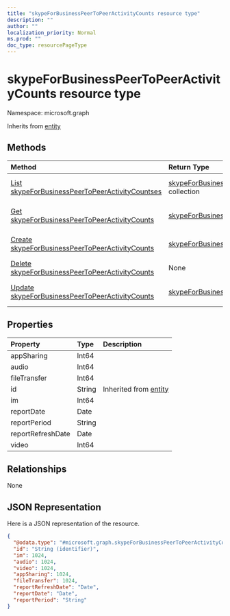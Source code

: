 ```yaml
---
title: "skypeForBusinessPeerToPeerActivityCounts resource type"
description: ""
author: ""
localization_priority: Normal
ms.prod: ""
doc_type: resourcePageType
---
```


# skypeForBusinessPeerToPeerActivityCounts resource type


Namespace: microsoft.graph




Inherits from [entity](../resources/entity.md)

## Methods
|Method|Return Type|Description|
|:---|:---|:---|
|[List skypeForBusinessPeerToPeerActivityCountses](../api/skypeforbusinesspeertopeeractivitycounts-list.md)|[skypeForBusinessPeerToPeerActivityCounts](../resources/skypeforbusinesspeertopeeractivitycounts.md) collection|List properties and relationships of the [skypeForBusinessPeerToPeerActivityCounts](../resources/skypeforbusinesspeertopeeractivitycounts.md) objects.|
|[Get skypeForBusinessPeerToPeerActivityCounts](../api/skypeforbusinesspeertopeeractivitycounts-get.md)|[skypeForBusinessPeerToPeerActivityCounts](../resources/skypeforbusinesspeertopeeractivitycounts.md)|Read properties and relationships of the [skypeForBusinessPeerToPeerActivityCounts](../resources/skypeforbusinesspeertopeeractivitycounts.md) object.|
|[Create skypeForBusinessPeerToPeerActivityCounts](../api/skypeforbusinesspeertopeeractivitycounts-create.md)|[skypeForBusinessPeerToPeerActivityCounts](../resources/skypeforbusinesspeertopeeractivitycounts.md)|Create a new [skypeForBusinessPeerToPeerActivityCounts](../resources/skypeforbusinesspeertopeeractivitycounts.md) object.|
|[Delete skypeForBusinessPeerToPeerActivityCounts](../api/skypeforbusinesspeertopeeractivitycounts-delete.md)|None|Deletes a [skypeForBusinessPeerToPeerActivityCounts](../resources/skypeforbusinesspeertopeeractivitycounts.md).|
|[Update skypeForBusinessPeerToPeerActivityCounts](../api/skypeforbusinesspeertopeeractivitycounts-update.md)|[skypeForBusinessPeerToPeerActivityCounts](../resources/skypeforbusinesspeertopeeractivitycounts.md)|Update the properties of a [skypeForBusinessPeerToPeerActivityCounts](../resources/skypeforbusinesspeertopeeractivitycounts.md) object.|

## Properties
|Property|Type|Description|
|:---|:---|:---|
|appSharing|Int64||
|audio|Int64||
|fileTransfer|Int64||
|id|String| Inherited from [entity](../resources/entity.md)|
|im|Int64||
|reportDate|Date||
|reportPeriod|String||
|reportRefreshDate|Date||
|video|Int64||

## Relationships
None

## JSON Representation
Here is a JSON representation of the resource.
<!-- {
  "blockType": "resource",
  "keyProperty": "id",
  "@odata.type": "microsoft.graph.skypeForBusinessPeerToPeerActivityCounts",
  "baseType": "microsoft.graph.entity",
  "openType": false
}
-->
``` json
{
  "@odata.type": "#microsoft.graph.skypeForBusinessPeerToPeerActivityCounts",
  "id": "String (identifier)",
  "im": 1024,
  "audio": 1024,
  "video": 1024,
  "appSharing": 1024,
  "fileTransfer": 1024,
  "reportRefreshDate": "Date",
  "reportDate": "Date",
  "reportPeriod": "String"
}
```

